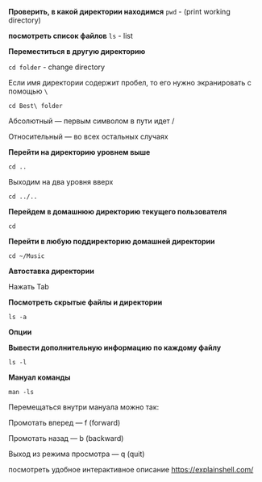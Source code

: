 **Проверить, в какой директории находимся**
`pwd` - (print working directory)

**посмотреть список файлов**
`ls` - list

**Переместиться в другую директорию**

`cd folder` - change directory

Если имя директории содержит пробел, то его нужно экранировать с помощью `\`

`cd Best\ folder`

Абсолютный — первым символом в пути идет /

Относительный — во всех остальных случаях

**Перейти на директорию уровнем выше**

`cd ..`

Выходим на два уровня вверх

`cd ../..`

**Перейдем в домашнюю директорию текущего пользователя**

`cd`

**Перейти в любую поддиректорию домашней директории**

`cd ~/Music`

**Автоставка директории**

Нажать Tab

**Посмотреть скрытые файлы и директории**

`ls -a`

**Опции**

**Вывести дополнительную информацию по каждому файлу**

`ls -l`

**Мануал команды**

`man -ls`

Перемещаться внутри мануала можно так:

Промотать вперед — f (forward)

Промотать назад — b (backward)

Выход из режима просмотра — q (quit)

посмотреть удобное интерактивное описание  https://explainshell.com/
